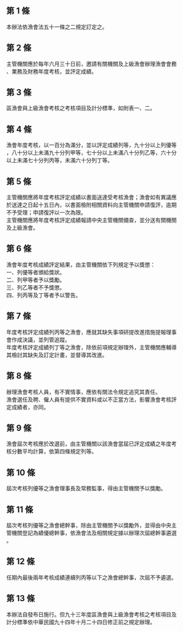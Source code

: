 第 1 條
-------
本辦法依漁會法五十一條之二規定訂定之。

第 2 條
-------
主管機關應於每年六月三十日前，邀請有關機關及上級漁會辦理漁會會務  
、業務及財務年度考核，並評定成績。

第 3 條
-------
區漁會與上級漁會考核之考核項目及計分標準，如附表一、二。

第 4 條
-------
漁會年度考核，以一百分為滿分，並以評定成績列等，九十分以上列優等  
，八十分以上未滿九十分列甲等，七十分以上未滿八十分列乙等，六十分  
以上未滿七十分列丙等，未滿六十分列丁等。

第 5 條
-------
主管機關應將年度考核評定成績以書面送達受考核漁會；漁會如有異議應  
於送達之日起十五日內，以書面檢附相關資料向主管機關申請復評，逾期  
不予受理；申請復評以一次為限。  
主管機關應將年度考核評定成績報請中央主管機關備查，並分送有關機關  
及上級漁會。

第 6 條
-------
漁會年度考核成績評定結果，由主管機關依下列規定予以獎懲：  
一、列優等者頒給獎狀。  
二、列甲等者予以獎勵。  
三、列乙等者不予獎懲。  
四、列丙等及丁等者予以警告。

第 7 條
-------
年度考核評定成績列丙等之漁會，應就其缺失事項研提改進措施提報理事  
會作成決議，並列管追蹤。  
年度考核評定成績列丁等之漁會，除依前項規定辦理外，主管機關應輔導  
其檢討其缺失及訂定計畫，並督導其改進。

第 8 條
-------
辦理漁會考核人員，有不實情事，應依有關法令規定追究其責任。  
漁會選任及聘、僱人員有提供不實資料或以不正當方法，影響漁會考核評  
定成績者，亦同。

第 9 條
-------
漁會屆次考核應於改選前，由主管機關以該漁會當屆已評定成績之年度考  
核分數平均計算，依第四條規定列等。

第 10 條
--------
屆次考核列優等之漁會理事長及常務監事，得由主管機關予以獎勵。

第 11 條
--------
屆次考核列優等之漁會總幹事，除由主管機關予以獎勵外，並得由中央主  
管機關登記為績優總幹事，依漁會法及相關規定據以辦理次屆總幹事遴選  
。

第 12 條
--------
任期內最後兩年考核成績連續列丙等以下之漁會總幹事，次屆不予遴選。

第 13 條
--------
本辦法自發布日施行。但九十三年度區漁會與上級漁會考核之考核項目及  
計分標準依中華民國九十四年十月二十四日修正前之規定辦理。

